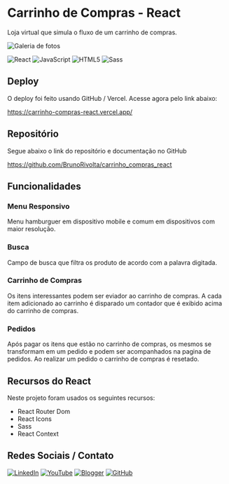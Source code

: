 # Carrinho de Compras - React


Loja virtual que simula o fluxo de um carrinho de compras.


![Galeria de fotos](https://images2.imgbox.com/8d/15/kSN6eoBM_o.gif)    

![React](https://img.shields.io/badge/react-%2320232a.svg?style=for-the-badge&logo=react&logoColor=%2361DAFB) 
![JavaScript](https://img.shields.io/badge/javascript-%23323330.svg?style=for-the-badge&logo=javascript&logoColor=%23F7DF1E) 
![HTML5](https://img.shields.io/badge/html5-%23323330.svg?style=for-the-badge&logo=html5&logoColor=%23ff8c3b) 
![Sass](https://img.shields.io/badge/sass-%23323330.svg?style=for-the-badge&logo=sass&logoColor=%23db42b2) 


## Deploy

O deploy foi feito usando GitHub / Vercel. Acesse agora pelo link abaixo:

https://carrinho-compras-react.vercel.app/


## Repositório

Segue abaixo o link do repositório e documentação no GitHub 

https://github.com/BrunoRivolta/carrinho_compras_react


## Funcionalidades


### Menu Responsivo

Menu hamburguer em dispositivo mobile e comum em dispositivos com maior resolução.


### Busca

Campo de busca que filtra os produto de acordo com a palavra digitada.


### Carrinho de Compras

Os itens interessantes podem ser eviador ao carrinho de compras. A cada item adicionado ao carrinho é disparado um contador que é exibido acima do carrinho de compras.


### Pedidos

Após pagar os itens que estão no carrinho de compras, os mesmos se transformam em um pedido e podem ser acompanhados na pagina de pedidos. Ao realizar um pedido o carrinho de compras é resetado. 


## Recursos do React

Neste projeto foram usados os seguintes recursos:
 - React Router Dom
 - React Icons
 - Sass
 - React Context


## Redes Sociais / Contato

[![LinkedIn](https://img.shields.io/badge/LinkedIn-%230077B5.svg?logo=linkedin&logoColor=white)](https://www.linkedin.com/in/brunorivolta/)
[![YouTube](https://img.shields.io/badge/YouTube-%23FF0000.svg?logo=YouTube&logoColor=white)](https://www.youtube.com/channel/UC6XJ3aQvFBU7gqHvebolwJQ) 
[![Blogger](https://img.shields.io/badge/Blogger-%23FF5722.svg?logo=Blogger&logoColor=white)](https://devrivolta.blogspot.com/) 
[![GitHub](https://img.shields.io/badge/GitHub-%23FFFFFF.svg?logo=GitHub&logoColor=black)](https://github.com/BrunoRivolta) 
